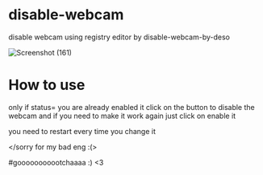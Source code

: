# disable-webcam
disable webcam using registry editor by disable-webcam-by-deso

![Screenshot (161)](https://i.ibb.co/tXjxCnk/Screenshot-453.png)

# How to use

only if status= you are already enabled it
click on the button to disable the webcam
and if you need to make it work again just click on enable it

you need to restart every time you change it

</sorry for my bad eng :(>

#gooooooooootchaaaa :) <3


